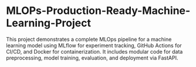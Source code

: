 # MLOPs-Production-Ready-Machine-Learning-Project
This project demonstrates a complete MLOps pipeline for a machine learning model using MLflow for experiment tracking, GitHub Actions for CI/CD, and Docker for containerization. It includes modular code for data preprocessing, model training, evaluation, and deployment via FastAPI.
